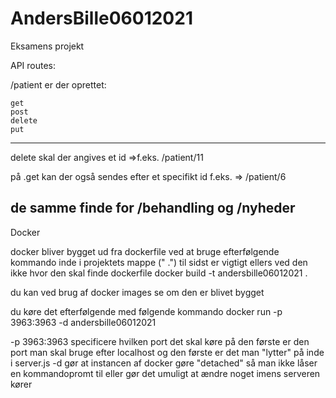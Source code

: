 # AndersBille06012021
Eksamens projekt


API routes:

/patient
er der oprettet:

    get
    post
    delete
    put
-------
delete skal der angives et id =>f.eks. /patient/11

på .get kan der også sendes efter et specifikt id
f.eks. => /patient/6


de samme finde for 
/behandling 
og
/nyheder
---------------------------------------------------------------------------
Docker

docker bliver bygget ud fra dockerfile ved at bruge efterfølgende kommando inde i projektets mappe (" .") til sidst er vigtigt ellers ved den ikke hvor den skal finde dockerfile
docker build -t andersbille06012021 .

du kan ved brug af docker images se om den er blivet bygget

du køre det efterfølgende med følgende kommando
docker run -p 3963:3963 -d andersbille06012021

-p 3963:3963 specificere hvilken port det skal køre på
den første er den port man skal bruge efter localhost og den første er det man "lytter" på inde i server.js
-d gør at instancen af docker gøre "detached" så man ikke låser en kommandopromt til eller gør det umuligt at ændre noget imens serveren kører